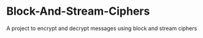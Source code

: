 # Block-And-Stream-Ciphers
A project to encrypt and decrypt messages using block and stream ciphers
